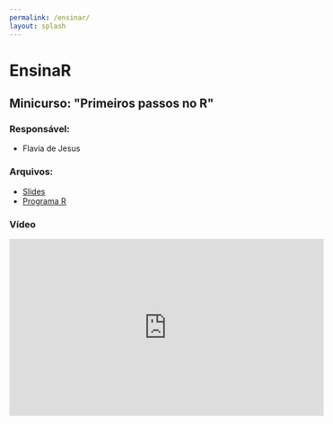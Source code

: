 ```yaml
---
permalink: /ensinar/
layout: splash
---
```


# EnsinaR

## Minicurso: "Primeiros passos no R"

### Responsável: 

* Flavia de Jesus

### Arquivos:

* [Slides](/assets/files/slides_rbasico.pdf)
* [Programa R](/assets/files/AulaR.R)

### Vídeo

<iframe width="560" height="315" src="https://www.youtube.com/embed/AqQ2nyzyOIc" frameborder="0" allow="accelerometer; autoplay; clipboard-write; encrypted-media; gyroscope; picture-in-picture" allowfullscreen></iframe>
